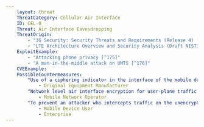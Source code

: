 ```yaml
---
    layout: threat
    ThreatCategory: Cellular Air Interface
    ID: CEL-0
    Threat: Air Interface Eavesdropping
    ThreatOrigin:
        - "3G Security: Security Threats and Requirements (Release 4) [^165]"
        - "LTE Architecture Overview and Security Analysis (Draft NISTIR 8071) [^166]"
    ExploitExample:
        - "Attacking phone privacy [^175]"
        - "A man-in-the-middle attack on UMTS [^176]"
    CVEExample:
    PossibleCountermeasures:
        "Use of a ciphering indicator in the interface of the mobile device to inform the user as to whether or not user data (e.g. voice calls, SMS/MMS messages, data) are being encrypted.":
            - Original Equipment Manufacturer
        "Network level air interface encryption for user-plane traffic via the MNO.":
            - Mobile Network Operator
        "To prevent an attacker who intercepts traffic on the unencrypted channel between a mobile device and a base station, use a mobile VPN or another third-party over-the-top encryption solution to encrypt data prior to transmission over the air interface.":
            - Mobile Device User
            - Enterprise
---
```


